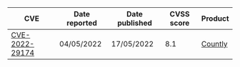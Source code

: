 

| CVE  | Date reported | Date published | CVSS score | Product | 
| ------------- | ------------- | ------------- | ------------- | ------------- |
| [CVE-2022-29174](https://nvd.nist.gov/vuln/detail/CVE-2022-29174)  | 04/05/2022  | 17/05/2022 | 8.1  | [Countly](https://count.ly/) |
